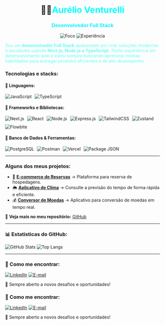 <h1 align="center">👨‍💻<span style="color:#00FFFF;">Aurélio Venturelli</span></h1>

<h3 align="center" style="color:#0FF0FC;">Desenvolvedor Full Stack</h3>

<p align="center">
  <img src="https://img.shields.io/badge/Foco-Desenvolvimento_Web-8A2BE2" alt="Foco" />
  <img src="https://img.shields.io/badge/Experiência-Soluções_Modernas-6A0DAD" alt="Experiência" />
</p>

<div style="color:#66FCF1;">
Sou um <strong>desenvolvedor Full Stack</strong> apaixonado por criar soluções modernas e escaláveis usando <strong>Next.js, Node.js e TypeScript</strong>. Tenho experiência em desenvolvimento web e estou sempre buscando aprimorar minhas habilidades para entregar produtos eficientes e de alto desempenho.
</div>

### Tecnologias e stacks:

#### 🔹 **Linguagens:**

<div style="display: flex; flex-wrap: wrap; gap: 10px;">
  <img src="https://img.shields.io/badge/JavaScript-F7DF1E?style=for-the-badge&logo=javascript&logoColor=black" alt="JavaScript" />
  <img src="https://img.shields.io/badge/TypeScript-007ACC?style=for-the-badge&logo=typescript&logoColor=white" alt="TypeScript" />
</div>

#### 🔹 **Frameworks e Bibliotecas:**

<div style="display: flex; flex-wrap: wrap; gap: 10px;">
  <img src="https://img.shields.io/badge/Next.js-000000?style=for-the-badge&logo=next.js&logoColor=white" alt="Next.js" />
  <img src="https://img.shields.io/badge/React-20232A?style=for-the-badge&logo=react&logoColor=61DAFB" alt="React" />
  <img src="https://img.shields.io/badge/Node.js-43853D?style=for-the-badge&logo=node.js&logoColor=white" alt="Node.js" />
  <img src="https://img.shields.io/badge/Express.js-404D59?style=for-the-badge&logo=express&logoColor=white" alt="Express.js" />
  <img src="https://img.shields.io/badge/Tailwind_CSS-38B2AC?style=for-the-badge&logo=tailwind-css&logoColor=white" alt="TailwindCSS" />
  <img src="https://img.shields.io/badge/Zustand-5F2EEA?style=for-the-badge&logo=react&logoColor=white" alt="Zustand" />
  <img src="https://img.shields.io/badge/Flowbite-1A56DB?style=for-the-badge&logo=flowbite&logoColor=white" alt="Flowbite" />
</div>

#### 🔹 **Banco de Dados & Ferramentas:**

<div style="display: flex; flex-wrap: wrap; gap: 10px;">
  <img src="https://img.shields.io/badge/PostgreSQL-316192?style=for-the-badge&logo=postgresql&logoColor=white" alt="PostgreSQL" />
  <img src="https://img.shields.io/badge/Postman-FF6C37?style=for-the-badge&logo=postman&logoColor=white" alt="Postman" />
  <img src="https://img.shields.io/badge/Vercel-000000?style=for-the-badge&logo=vercel&logoColor=white" alt="Vercel" />
  <img src="https://img.shields.io/badge/Package.json-CB3837?style=for-the-badge&logo=npm&logoColor=white" alt="Package JSON" />
</div>

---

### Alguns dos meus projetos:

- 🏨 **[E-commerce de Reservas](https://github.com/venturelli-91/hotel_reservation.git)** → Plataforma para reserva de hospedagens.
- 🌦️ **[Aplicativo de Clima](https://github.com/venturelli-91/weather_app.git)** → Consulte a previsão do tempo de forma rápida e eficiente.
- 💰 **[Conversor de Moedas](https://github.com/venturelli-91/currency_conversion.git)** → Aplicativo para conversão de moedas em tempo real.

📌 **Veja mais no meu repositório:** [GitHub](https://github.com/venturelli-91)

---

### 📊 Estatísticas do GitHub:

![GitHub Stats](https://github-readme-stats.vercel.app/api?username=venturelli-91&show_icons=true&theme=react)
![Top Langs](https://github-readme-stats.vercel.app/api/top-langs/?username=venturelli-91&layout=compact&theme=react)

---

### 📧 Como me encontrar:

[![LinkedIn](https://img.shields.io/badge/LinkedIn-0077B5?style=for-the-badge&logo=linkedin&logoColor=white)](https://www.linkedin.com/in/aurelioventurelli)
[![E-mail](https://img.shields.io/badge/Email-D14836?style=for-the-badge&logo=gmail&logoColor=white)](mailto:venturelli.dev@gmail.com)

🚀 Sempre aberto a novos desafios e oportunidades!


### 📧 Como me encontrar:

[![LinkedIn](https://img.shields.io/badge/LinkedIn-0077B5?style=for-the-badge&logo=linkedin&logoColor=white)](https://www.linkedin.com/in/aurelioventurelli)
[![E-mail](https://img.shields.io/badge/Email-D14836?style=for-the-badge&logo=gmail&logoColor=white)](mailto:venturelli.dev@gmail.com)

🚀 Sempre aberto a novos desafios e oportunidades!
